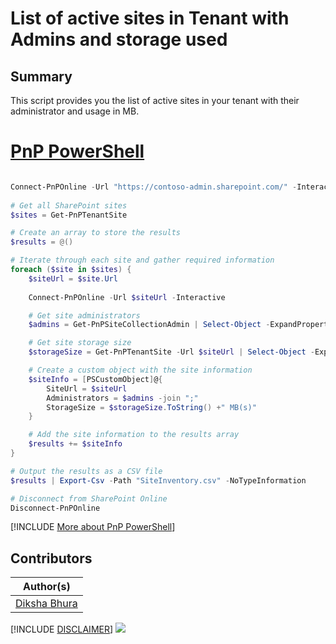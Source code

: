 

# List of active sites in Tenant with Admins and storage used

## Summary

This script provides you the list of active sites in your tenant with their administrator and usage in MB.


# [PnP PowerShell](#tab/pnpps)

```powershell

Connect-PnPOnline -Url "https://contoso-admin.sharepoint.com/" -Interactive
        
# Get all SharePoint sites
$sites = Get-PnPTenantSite

# Create an array to store the results
$results = @()

# Iterate through each site and gather required information
foreach ($site in $sites) {
    $siteUrl = $site.Url
    
    Connect-PnPOnline -Url $siteUrl -Interactive

    # Get site administrators
    $admins = Get-PnPSiteCollectionAdmin | Select-Object -ExpandProperty Title

    # Get site storage size
    $storageSize = Get-PnPTenantSite -Url $siteUrl | Select-Object -ExpandProperty StorageUsageCurrent

    # Create a custom object with the site information
    $siteInfo = [PSCustomObject]@{
        SiteUrl = $siteUrl
        Administrators = $admins -join ";"
        StorageSize = $storageSize.ToString() +" MB(s)"
    }

    # Add the site information to the results array
    $results += $siteInfo
}

# Output the results as a CSV file
$results | Export-Csv -Path "SiteInventory.csv" -NoTypeInformation

# Disconnect from SharePoint Online
Disconnect-PnPOnline

```

[!INCLUDE [More about PnP PowerShell](../../docfx/includes/MORE-PNPPS.md)]

## Contributors

| Author(s) |
|-----------|
| [Diksha Bhura](https://github.com/Diksha-Bhura) |


[!INCLUDE [DISCLAIMER](../../docfx/includes/DISCLAIMER.md)]
<img src="https://m365-visitor-stats.azurewebsites.net/script-samples/scripts/spo-tenant-site-inventory" aria-hidden="true" />